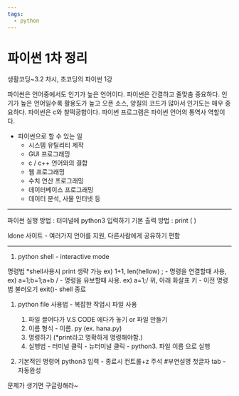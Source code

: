 ```yaml
---
tags:
  - python
---
```

# 파이썬 1차 정리

생활코딩~3.2 차시, 초코딩의 파이썬 1강

파이썬은 언어중에서도 인기가 높은 언어이다. 
파이썬은 간결하고 줄맞춤 중요하다.
인기가 높은 언어일수록 활용도가 높고 오픈 소스, 양질의 코드가 많아서 인기도는 매우 중요하다.
파이썬은 c와 찰떡궁합이다. 
파이썬 프로그램은 파이썬 언어의 통역사 역할이다. 

- 파이썬으로 할 수 있는 일
    - 시스템 유틸리티 제작
    - GUI 프로그래밍
    - c / c++ 언어와의 결합
    - 웹 프로그래밍
    - 수치 연산 프로그래밍
    - 데이터베이스 프로그래밍
    - 데이터 분석, 사물 인터넷 등

---

파이썬 실행 방법 : 터미널에 python3 입력하기
기본 출력 방법 : print ( ) 

Idone 사이트 - 여러가지 언어를 지원, 다른사람에게 공유하기 편함

---

1. python shell - interactive mode

명령법 
*shell사용시 print 생략 가능
ex) 1+1, len(hellow) 
 ; - 명령을 연결할때 사용, ex) a=1;b=1;a+b
/ -  명령을 유보할때 사용. ex) a=1;/
위, 아래 화살표 키 - 이전 명령법 불러오기
exit()- shell 종료 

1. python file 사용법 - 복잡한 작업시 파일 사용 
    1. 파일 끌어다가 V.S CODE 에다가 놓기 or 파일 만들기
    2. 이름 형식  - 이름. py (ex. hana.py)
    3. 명령하기 (*print라고 명확하게 명령해야함.)
    4. 실행법 - 터미널 클릭 - 뉴터미널 클릭 - python3. 파일 이름 으로 실행

    

1. 기본적인 명령어 
python3 입력 - 종료시 컨트롤+z
주석 #부연설명
첫글자 tab -  자동완성

문제가 생기면 구글링해라~
